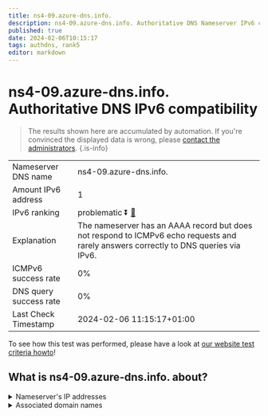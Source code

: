 ```yaml
---
title: ns4-09.azure-dns.info.
description: ns4-09.azure-dns.info. Authoritative DNS Nameserver IPv6 compatibility
published: true
date: 2024-02-06T10:15:17
tags: authdns, rank5
editor: markdown
---
```


# ns4-09.azure-dns.info. Authoritative DNS IPv6 compatibility

> The results shown here are accumulated by automation. If you're convinced the displayed data is wrong, please [contact the administrators](/howto/chat). 
{.is-info}




|   |   |
| - | - |
| Nameserver DNS name | ns4-09.azure-dns.info.
| Amount IPv6 address | 1
| IPv6 ranking | problematic :arrow_double_down: [🔗](/howto/ranking) |
| Explanation | The nameserver has an AAAA record but does not respond to ICMPv6 echo requests and rarely answers correctly to DNS queries via IPv6. |
| ICMPv6 success rate | 0%|
| DNS query success rate | 0% |
| Last Check Timestamp | 2024-02-06 11:15:17+01:00 |

To see how this test was performed, please have a look at [our website test criteria howto](/howto/testcriteria/authdns)!


## What is ns4-09.azure-dns.info. about?




<details>
<summary>Nameserver's IP addresses</summary>

2620:1ec:bda:700::9

</details>



<details>
<summary>Associated domain names</summary>

www.marca.com

</details>
